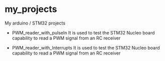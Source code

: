# my_projects
My arduino / STM32 projects



- PWM_reader_with_pulseIn
  It is used to test the STM32 Nucleo board capability to read a PWM signal from an RC receiver
  
 - PWM_reader_with_Interrupts
   It is used to test the STM32 Nucleo board capability to read a PWM signal from an RC receiver
